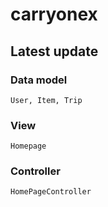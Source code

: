 # carryonex

## Latest update

### Data model
```
User, Item, Trip
```
### View
```
Homepage
```
### Controller
```
HomePageController
```

